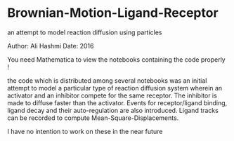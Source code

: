 # Brownian-Motion-Ligand-Receptor
an attempt to model reaction diffusion using particles

Author: Ali Hashmi
Date: 2016

You need Mathematica to view the notebooks containing the code properly !

the code which is distributed among several notebooks was an initial attempt to model a particular type of reaction diffusion system wherein an activator and an inhibitor compete for the same receptor. The inhibitor is made to diffuse faster than the activator. Events for receptor/ligand binding, ligand decay and their auto-regulation are also introduced. Ligand tracks can be recorded to compute Mean-Square-Displacements.

I have no intention to work on these in the near future 

